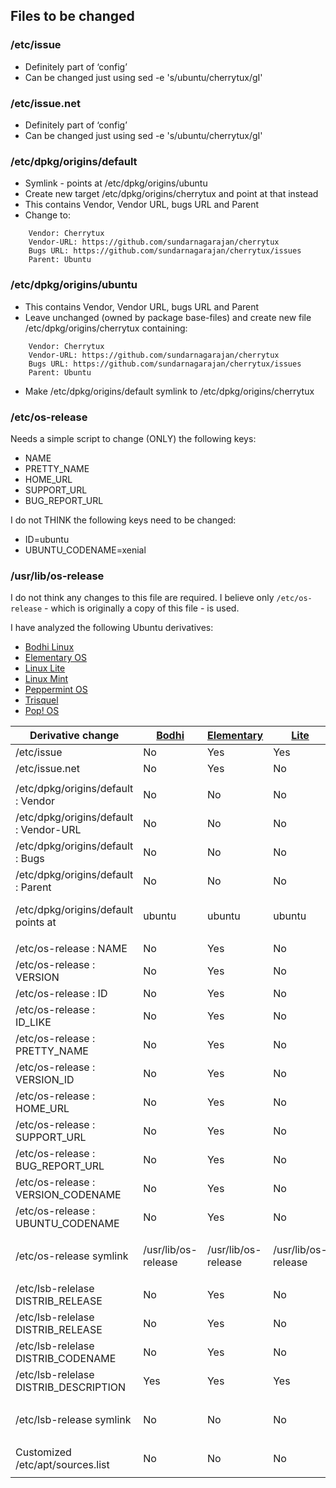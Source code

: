 ## Files to be changed
### /etc/issue
* Definitely part of ‘config’
* Can be changed just using sed -e 's/ubuntu/cherrytux/gI'

### /etc/issue.net
* Definitely part of ‘config’
* Can be changed just using sed -e 's/ubuntu/cherrytux/gI'

### /etc/dpkg/origins/default
* Symlink - points at /etc/dpkg/origins/ubuntu
* Create new target /etc/dpkg/origins/cherrytux and point at that instead
* This contains Vendor, Vendor URL, bugs URL and Parent
* Change to:
```
    Vendor: Cherrytux
    Vendor-URL: https://github.com/sundarnagarajan/cherrytux
    Bugs URL: https://github.com/sundarnagarajan/cherrytux/issues
    Parent: Ubuntu
```

### /etc/dpkg/origins/ubuntu
* This contains Vendor, Vendor URL, bugs URL and Parent
* Leave unchanged (owned by package base-files) and create new file /etc/dpkg/origins/cherrytux containing:
```
    Vendor: Cherrytux
    Vendor-URL: https://github.com/sundarnagarajan/cherrytux
    Bugs URL: https://github.com/sundarnagarajan/cherrytux/issues
    Parent: Ubuntu
```
* Make /etc/dpkg/origins/default symlink to /etc/dpkg/origins/cherrytux 

### /etc/os-release
Needs a simple script to change (ONLY) the following keys:

* NAME
* PRETTY_NAME
* HOME_URL
* SUPPORT_URL
* BUG_REPORT_URL

I do not THINK the following keys need to be changed:

* ID=ubuntu
* UBUNTU_CODENAME=xenial

### /usr/lib/os-release
I do not think any changes to this file are required. I believe only ```/etc/os-release``` - which is originally a copy of this file - is used.

I have analyzed the following Ubuntu derivatives:

* [Bodhi Linux](http://www.bodhilinux.com/)
* [Elementary OS](https://elementary.io/)
* [Linux Lite](https://www.linuxliteos.com/)
* [Linux Mint](https://linuxmint.com/)
* [Peppermint OS](https://peppermintos.com/)
* [Trisquel](https://trisquel.info/)
* [Pop! OS](https://system76.com/pop)

| Derivative change | [Bodhi](http://www.bodhilinux.com/) | [Elementary](https://elementary.io/) | [Lite](https://www.linuxliteos.com/) | [Mint](https://linuxmint.com/) | [Peppermint](https://peppermintos.com/) | [Trisquel](https://trisquel.info/) | [Pop! OS](https://system76.com/pop)
| ----------------- | --------- | -------------- | -------- | -------- | ------------ | ---------- | --------- |
| /etc/issue | No | Yes | Yes | Yes | Yes | Yes | Yes |
| /etc/issue.net | No | Yes | No | Yes | Yes | Yes | Yes |
|  |  |  |  |  |  |  |  |
| /etc/dpkg/origins/default : Vendor | No | No | No | No | No | Yes | No |
| /etc/dpkg/origins/default : Vendor-URL | No | No | No | No | No | Yes | No |
| /etc/dpkg/origins/default : Bugs | No | No | No | No | No | Yes | No |
| /etc/dpkg/origins/default : Parent | No | No | No | No | No | Yes | No |
| /etc/dpkg/origins/default points at | ubuntu | ubuntu | ubuntu | ubuntu | ubuntu | trisquel | pop-os/os-release |
|  |  |  |  |  |  |  |  |
| /etc/os-release : NAME | No | Yes | No | Yes | Yes | Yes | Yes |
| /etc/os-release : VERSION | No | Yes | No | Yes | Yes | Yes | No |
| /etc/os-release : ID | No | Yes | No | Yes | Yes | Yes | No |
| /etc/os-release : ID_LIKE | No | Yes | No | Yes | No | No | No |
| /etc/os-release : PRETTY_NAME | No | Yes | No | Yes | Yes | Yes | Yes |
| /etc/os-release : VERSION_ID | No | Yes | No | Yes | Yes | Yes | No |
| /etc/os-release : HOME_URL | No | Yes | No | Yes | Yes | Yes | Yes |
| /etc/os-release : SUPPORT_URL | No | Yes | No | Yes | Yes | Yes | Yes |
| /etc/os-release : BUG_REPORT_URL | No | Yes | No | Yes | Yes | Yes | Yes |
| /etc/os-release : VERSION_CODENAME | No | Yes | No | Yes | Yes |  | No |
| /etc/os-release : UBUNTU_CODENAME | No | Yes | No | No | No | Missing | No |
|  |  |  |  |  |  |  |  |
| /etc/os-release symlink | /usr/lib/os-release | /usr/lib/os-release | /usr/lib/os-release | /usr/lib/os-release | /usr/lib/os-release | No | pop-os/os-release |
|  |  |  |  |  |  |  |  |
| /etc/lsb-relelase DISTRIB_RELEASE  | No | Yes | No | Yes | Yes | Yes | No |
| /etc/lsb-relelase DISTRIB_RELEASE | No | Yes | No | Yes | Yes | Yes | No |
| /etc/lsb-relelase DISTRIB_CODENAME | No | Yes | No | Yes | No | Yes | No |
| /etc/lsb-relelase DISTRIB_DESCRIPTION | Yes | Yes | Yes | Yes | Yes | Yes | Yes |
|  |  |  |  |  |  |  |  |
| /etc/lsb-release symlink | No | No | No | No | No | No | /etc/pop-os/lsb-release |
|  |  |  |  |  |  |  |  |
| Customized /etc/apt/sources.list | No | No | No |  | No | Yes | No |
|  |  |  |  |  |  |  |  |




